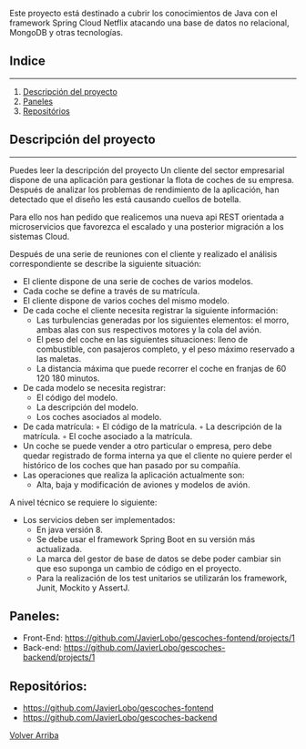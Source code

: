 Este proyecto está destinado a cubrir los conocimientos de Java con el framework Spring Cloud Netflix atacando una base de datos no relacional, MongoDB y otras tecnologías.
<a name=”indice″></a>
## Indice
---
1. [Descripción del proyecto](#descripcion)
2. [Paneles](#paneles)
3. [Repositórios](#repositorios)

<a name=”descripcion″></a>
## Descripción del proyecto
---
Puedes leer la descripción del proyecto 
Un cliente del sector empresarial dispone de una aplicación para gestionar la flota de coches de su empresa. Después de analizar los problemas de rendimiento de la aplicación, han detectado que el diseño les está causando cuellos de botella.

Para ello nos han pedido que realicemos una nueva api REST orientada a microservicios que favorezca el escalado y una posterior migración a los sistemas Cloud.

Después de una serie de reuniones con el cliente y realizado el análisis correspondiente se describe la siguiente situación:
* El cliente dispone de una serie de coches de varios modelos.
* Cada coche se define a través de su matrícula.
* El cliente dispone de varios coches del mismo modelo.
* De cada coche el cliente necesita registrar la siguiente información:
    * Las turbulencias generadas por los siguientes elementos: el morro, ambas alas con sus respectivos motores y la cola del avión.
    * El peso del coche en las siguientes situaciones: lleno de combustible, con pasajeros completo, y el peso máximo reservado a las maletas.
    * La distancia máxima que puede recorrer el coche en franjas de 60 120 180 minutos.
* De cada modelo se necesita registrar:
    * El código del modelo.
    * La descripción del modelo.
    * Los coches asociados al modelo.
* De cada matrícula:
        ◦ El código de la matrícula.
        ◦ La descripción de la matrícula.
        ◦ El coche asociado a la matrícula.
* Un coche se puede vender a otro particular o empresa, pero debe quedar registrado de forma interna ya que el cliente no quiere perder el histórico de los coches que han pasado por su compañía.
* Las operaciones que realiza la aplicación actualmente son:
    * Alta, baja y modificación de aviones y modelos de avión.

A nivel técnico se requiere lo siguiente:
* Los servicios deben ser implementados:
    * En java versión 8.
    * Se debe usar el framework Spring Boot en su versión más actualizada.
    * La marca del gestor de base de datos se debe poder cambiar sin que eso suponga un cambio de código en el proyecto.
    * Para la realización de los test unitarios se utilizarán los framework, Junit, Mockito y AssertJ.

## Paneles:
<a name=”paneles″></a>
- Front-End: https://github.com/JavierLobo/gescoches-fontend/projects/1
- Back-end: https://github.com/JavierLobo/gescoches-backend/projects/1

## Repositórios:
<a name=”repositorios″></a>
- https://github.com/JavierLobo/gescoches-fontend
- https://github.com/JavierLobo/gescoches-backend

[Volver Arriba](#indice)